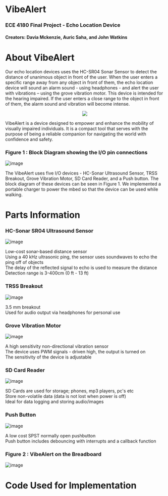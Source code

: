# VibeAlert
### ECE 4180 Final Project - Echo Location Device

#### Creators: Davia Mckenzie, Auric Saha, and John Watkins

# About VibeAlert
Our echo location devices uses the HC-SR04 Sonar Sensor to detect the distance of unanimous object in front of the user. When the user enters a specific range away from any object in front of them, the echo location device will sound an alarm sound - using headphones - and alert the user with vibrations – using the grove vibration motor. This device is intended for the hearing impaired. If the user enters a close range to the object in front of them, the alarm sound and vibration will become intense.

<p align="center">
<img src = "https://github.com/jwatkins68/VibeAlert/assets/152657384/cd8f4e3f-e454-4707-9c9c-a01db82b4533" />


VibeAlert is a device designed to empower and enhance the mobility of visually impaired individuals. It is a compact tool that serves with the purpose of being a reliable companion for navigating the world with confidence and safety.​



<!--- Block Diagram --->

### Figure 1 : Block Diagram showing the I/O pin connections
![image](https://github.com/jwatkins68/VibeAlert/assets/152657384/d4d04bed-1a7d-460b-9b88-636a6888eb75)

The VibeAlert uses five I/O devices - HC-Sonar Ultrasound Sensor, TRSS Breakout, Grove Vibration Motor, SD Card Reader, and a Push button. The block diagram of these devices can be seen in Figure 1. We implemented a portable charger to power the mbed so that the device can be used while walking.

# Parts Information

### HC-Sonar SR04 Ultrasound Sensor
![image](https://github.com/jwatkins68/VibeAlert/assets/152657384/95a1e81b-39f5-49af-9337-d12ec3f891f1)
  <summary>Low-cost sonar-based distance sensor​</summary>
  <summary>Using a 40 kHz ultrasonic ping, the sensor uses soundwaves to echo the   ping off of  objects​</summary>
  <summary>The delay of the reflected signal to echo is used to measure the         distance​</summary>
  <summary>Detection range is 3-400cm (0 ft - 13 ft)​</summary>

### TRSS Breakout
![image](https://github.com/jwatkins68/VibeAlert/assets/152657384/75bcc0f0-573f-4a0c-b653-3ae823febb33)
  <summary>3.5 mm breakout​​</summary>
  <summary>Used for audio output via headphones for personal use​</summary>

### Grove Vibration Motor
![image](https://github.com/jwatkins68/VibeAlert/assets/152657384/4b88c30d-3ab9-4906-b8cb-19f612e39a2c)
  <summary>A high sensitivity non-directional vibration sensor​​​</summary>
  <summary>The device uses PWM signals - driven high, the output is turned on​</summary>
  <summary>The sensitivity of the device is adjustable​</summary>

### SD Card Reader
![image](https://github.com/jwatkins68/VibeAlert/assets/152657384/41afdb64-6c0a-4e1c-97d6-ee5f180a2b4d)
  <summary>SD Cards are used for storage; phones, mp3 players, pc's etc​​​​</summary>
  <summary>Store non-volatile data (data is not lost when power is off)</summary>
  <summary>Ideal for data logging and storing audio/images​​</summary>

### Push Button
![image](https://github.com/jwatkins68/VibeAlert/assets/152657384/42a35c4f-db99-433f-8e7a-2b8636fffa30)
  <summary>A low cost SPST normally open pushbutton​​​​​</summary>
  <summary>Push button includes debouncing with interrupts and a callback function​</summary>

### Figure 2 : VibeAlert on the Breadboard
![image](https://github.com/jwatkins68/VibeAlert/assets/152657384/2688b92d-f2d0-4106-ba77-67e818cf177a)

# Code Used for Implementation
<!--- Insert Code Here --->







<!--- Adding a Dropdown
<details>
<summary>Code used for implementation</summary>
  

<!---
  Suprise MF!
  --->
</details>

<!--- Adding a Table 

| Rank | Languages |
|-----:|-----------|
|     1| Javascript|
|     2| Python    |
|     3| SQL       |

--->
